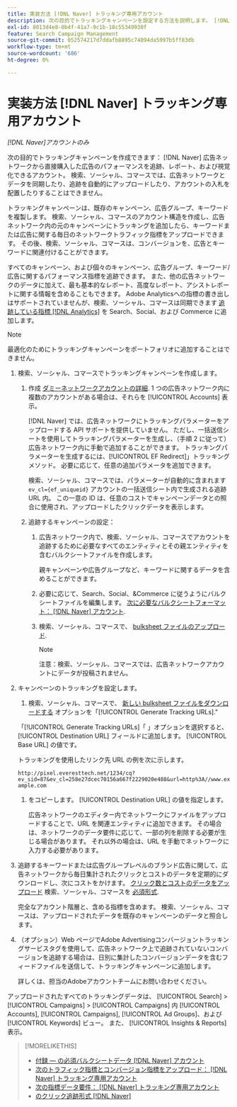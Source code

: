 ```yaml
---
title: 実装方法 [!DNL Naver] トラッキング専用アカウント
description: 次の目的でトラッキングキャンペーンを設定する方法を説明します。 [!DNL Naver] 広告ネットワークから直接購入した広告のパフォーマンスを追跡、レポート、および視覚化できるアカウント。
exl-id: 8013d4e8-0b4f-41a7-9c1b-10c55349930f
feature: Search Campaign Management
source-git-commit: 052574217d7ddafb8895c74094da5997b5ff83db
workflow-type: tm+mt
source-wordcount: '686'
ht-degree: 0%

---
```


# 実装方法 [!DNL Naver] トラッキング専用アカウント

*[!DNL Naver]アカウントのみ*

次の目的でトラッキングキャンペーンを作成できます： [!DNL Naver] 広告ネットワークから直接購入した広告のパフォーマンスを追跡、レポート、および視覚化できるアカウント。 検索、ソーシャル、コマースでは、広告ネットワークとデータを同期したり、追跡を自動的にアップロードしたり、アカウントの入札を配置したりすることはできません。

トラッキングキャンペーンは、既存のキャンペーン、広告グループ、キーワードを複製します。 検索、ソーシャル、コマースのアカウント構造を作成し、広告ネットワーク内の元のキャンペーンにトラッキングを追加したら、キーワードまたは広告に関する毎日のネットワークトラフィック指標をアップロードできます。 その後、検索、ソーシャル、コマースは、コンバージョンを、広告とキーワードに関連付けることができます。

すべてのキャンペーン、および個々のキャンペーン、広告グループ、キーワード/広告に関するパフォーマンス指標を追跡できます。 また、他の広告ネットワークのデータに加えて、最も基本的なレポート、高度なレポート、アシストレポートに関する情報を含めることもできます。 Adobe Analyticsへの指標の書き出しはサポートされていませんが、検索、ソーシャル、コマースは同期できます [追跡している指標 [!DNL Analytics]](/help/integrations/analytics/analytics-data-in-advertising.md) を Search、Social、および Commerce に追加します。

>[!NOTE]
>
>最適化のためにトラッキングキャンペーンをポートフォリオに追加することはできません。

1. 検索、ソーシャル、コマースでトラッキングキャンペーンを作成します。

   1. 作成 [ダミーネットワークアカウントの詳細](/help/search-social-commerce/campaign-management/accounts/ad-network-account-manage.md). 1 つの広告ネットワーク内に複数のアカウントがある場合は、それらを [!UICONTROL Accounts] 表示。

      [!DNL Naver] では、広告ネットワークにトラッキングパラメーターをアップロードする API サポートを提供していません。 ただし、一括送信シートを使用してトラッキングパラメーターを生成し、（手順 2 に従って）広告ネットワーク内に手動で追加することができます。 トラッキングパラメーターを生成するには、[!UICONTROL EF Redirect]」トラッキングメソッド。 必要に応じて、任意の追加パラメータを追加できます。

      検索、ソーシャル、コマースでは、パラメーターが自動的に含まれます `ev_cl={ef_uniqueid}` アカウントの一括送信シート内で生成される追跡 URL 内。 この一意の ID は、任意のコストでキャンペーンデータとの照合に使用され、アップロードしたクリックデータを表示します。

   1. 追跡するキャンペーンの設定：

      1. 広告ネットワーク内で、検索、ソーシャル、コマースでアカウントを追跡するために必要なすべてのエンティティとその親エンティティを含むバルクシートファイルを作成します。

         親キャンペーンや広告グループなど、キーワードに関するデータを含めることができます。

      1. 必要に応じて、Search、Social、&amp;Commerce に従うようにバルクシートファイルを編集します。 [次に必要なバルクシートフォーマット： [!DNL Naver] アカウント](/help/search-social-commerce/campaign-management/bulksheets/bulksheet-data-formats/bulksheet-data-naver.md).

      1. 検索、ソーシャル、コマースで、 [bulksheet ファイルのアップロード](/help/search-social-commerce/campaign-management/bulksheets/bulksheet-upload.md).

         >[!NOTE]
         >
         >注意：検索、ソーシャル、コマースでは、広告ネットワークアカウントにデータが投稿されません。

1. キャンペーンのトラッキングを設定します。

   1. 検索、ソーシャル、コマースで、 [新しい bulksheet ファイルをダウンロードする](/help/search-social-commerce/campaign-management/bulksheets/bulksheet-download.md) オプションを「[!UICONTROL Generate Tracking URLs].&quot;

   「[!UICONTROL Generate Tracking URLs]「 」オプションを選択すると、 [!UICONTROL Destination URL] フィールドに追加します。 [!UICONTROL Base URL] の値です。

   トラッキングを使用したリンク先 URL の例を次に示します。

   ```http://pixel.everesttech.net/1234/cq?ev_sid=87&ev_cl=258e27dcec70156a667f2229020e488&url=http%3A//www.example.com```

   1. をコピーします。 [!UICONTROL Destination URL] の値を指定します。

      広告ネットワークのエディター内でネットワークにファイルをアップロードすることで、URL を関連エンティティに追加できます。 その場合は、ネットワークのデータ要件に応じて、一部の列を削除する必要が生じる場合があります。 それ以外の場合は、URL を手動でネットワークに入力する必要があります。

1. 追跡するキーワードまたは広告グループレベルのブランド広告に関して、広告ネットワークから毎日集計されたクリックとコストのデータを定期的にダウンロードし、次にコストをかけます。 [クリック数とコストのデータをアップロード](/help/search-social-commerce/tools/metrics-upload-tracking-campaigns/naver-tracking-campaigns-upload-metrics.md) 検索、ソーシャル、コマースを [必須形式](/help/search-social-commerce/tools/metrics-upload-tracking-campaigns/naver-tracking-campaigns-data-requirements.md).

   完全なアカウント階層と、含める指標を含めます。 検索、ソーシャル、コマースは、アップロードされたデータを既存のキャンペーンのデータと照合します。

1. （オプション）Web ページでAdobe Advertisingコンバージョントラッキングサービスタグを使用して、広告ネットワーク上で追跡されていないコンバージョンを追跡する場合は、日別に集計したコンバージョンデータを含むフィードファイルを送信して、トラッキングキャンペーンに追加します。

   詳しくは、担当のAdobeアカウントチームにお問い合わせください。

アップロードされたすべてのトラッキングデータは、 [!UICONTROL Search] > [!UICONTROL Campaigns] > [!UICONTROL Campaigns] 内 [!UICONTROL Accounts], [!UICONTROL Campaigns], [!UICONTROL Ad Groups]、および [!UICONTROL Keywords] ビュー。 また、 [!UICONTROL Insights & Reports] 表示。

>[!MORELIKETHIS]
>
>* [付録 — の必須バルクシートデータ [!DNL Naver] アカウント](/help/search-social-commerce/campaign-management/bulksheets/bulksheet-data-formats/bulksheet-data-naver.md)
>* [次のトラフィック指標とコンバージョン指標をアップロード： [!DNL Naver] トラッキング専用アカウント](/help/search-social-commerce/tools/metrics-upload-tracking-campaigns/naver-tracking-campaigns-upload-metrics.md)
>* [次の指標データ要件： [!DNL Naver] トラッキング専用アカウント](/help/search-social-commerce/tools/metrics-upload-tracking-campaigns/naver-tracking-campaigns-data-requirements.md)
>* [のクリック追跡形式 [!DNL Naver]](/help/search-social-commerce/tracking/formats-click-tracking-naver.md)
